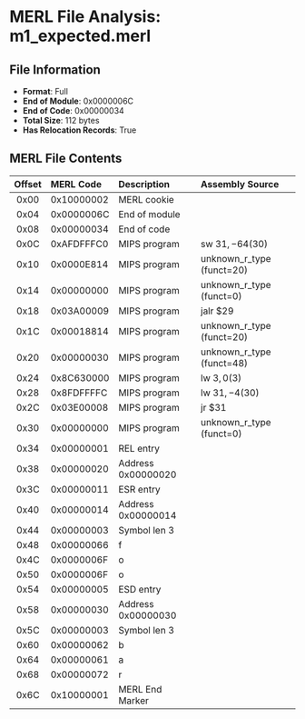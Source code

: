 # MERL File Analysis: m1_expected.merl

## File Information

- **Format**: Full
- **End of Module**: 0x0000006C
- **End of Code**: 0x00000034
- **Total Size**: 112 bytes
- **Has Relocation Records**: True

## MERL File Contents

| Offset | MERL Code | Description | Assembly Source |
| :----: | :-------- | :---------- | :-------------- |
| 0x00 | 0x10000002 | MERL cookie |  |
| 0x04 | 0x0000006C | End of module |  |
| 0x08 | 0x00000034 | End of code |  |
| 0x0C | 0xAFDFFFC0 | MIPS program | sw $31, -64($30) |
| 0x10 | 0x0000E814 | MIPS program | unknown_r_type (funct=20) |
| 0x14 | 0x00000000 | MIPS program | unknown_r_type (funct=0) |
| 0x18 | 0x03A00009 | MIPS program | jalr $29 |
| 0x1C | 0x00018814 | MIPS program | unknown_r_type (funct=20) |
| 0x20 | 0x00000030 | MIPS program | unknown_r_type (funct=48) |
| 0x24 | 0x8C630000 | MIPS program | lw $3, 0($3) |
| 0x28 | 0x8FDFFFFC | MIPS program | lw $31, -4($30) |
| 0x2C | 0x03E00008 | MIPS program | jr $31 |
| 0x30 | 0x00000000 | MIPS program | unknown_r_type (funct=0) |
| 0x34 | 0x00000001 | REL entry |  |
| 0x38 | 0x00000020 | Address 0x00000020 |  |
| 0x3C | 0x00000011 | ESR entry |  |
| 0x40 | 0x00000014 | Address 0x00000014 |  |
| 0x44 | 0x00000003 | Symbol len 3 |  |
| 0x48 | 0x00000066 | f |  |
| 0x4C | 0x0000006F | o |  |
| 0x50 | 0x0000006F | o |  |
| 0x54 | 0x00000005 | ESD entry |  |
| 0x58 | 0x00000030 | Address 0x00000030 |  |
| 0x5C | 0x00000003 | Symbol len 3 |  |
| 0x60 | 0x00000062 | b |  |
| 0x64 | 0x00000061 | a |  |
| 0x68 | 0x00000072 | r |  |
| 0x6C | 0x10000001 | MERL End Marker |  |
